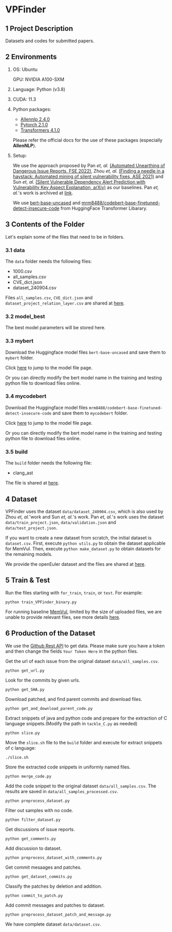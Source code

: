 # VPFinder

## 1 Project Description

Datasets and codes for submitted papers.
## 2 Environments

1. OS: Ubuntu

   GPU: NVIDIA A100-SXM
   
2. Language: Python (v3.8)
3. CUDA: 11.3
4. Python packages:
   - [Allennlp 2.4.0](https://allennlp.org/)
   - [Pytorch 2.1.0](https://pytorch.org/)
   - [Transformers 4.1.0](https://huggingface.co/)
   
   Please refer the official docs for the use of these packages (especially **AllenNLP**).
5. Setup:

   We use the approach proposed by Pan *et, al.* [(Automated Unearthing of Dangerous Issue Reports, FSE 2022)](https://doi.org/10.1145/3540250.3549156), Zhou *et, al.* [(Finding a needle in a haystack: Automated mining of silent vulnerability fixes, ASE 2021)](https://ieeexplore.ieee.org/abstract/document/9678720) and Sun *et, al.* [(Silent Vulnerable Dependency Alert Prediction with Vulnerability Key Aspect Explanation, arXiv)](https://arxiv.org/abs/2302.07445) as our baselines.
   Pan *et, al.*'s work is archived at [link](https://github.com/panshengyi/MemVul).
   
   We use [bert-base-uncased](https://huggingface.co/bert-base-uncased) and [mrm8488/codebert-base-finetuned-detect-insecure-code](https://huggingface.co/mrm8488/codebert-base-finetuned-detect-insecure-code#details-of-the-downstream-task-code-classification---dataset-%F0%9F%93%9A) from HuggingFace Transformer Libarary.
   
## 3 Contents of the Folder

Let's explain some of the files that need to be in folders.

### 3.1 data

The `data` folder needs the following files:
   - 1000.csv
   - all_samples.csv
   - CVE_dict.json
   - dataset_240904.csv

Files `all_samples.csv`, `CVE_dict.json` and `dataset_project_relation_layer.csv` are shared at [here](https://zenodo.org/records/13906502?token=eyJhbGciOiJIUzUxMiJ9.eyJpZCI6IjA0NzFmODg5LWEzZDMtNGMyOC04ZTY3LTIwODgxNTI3N2IyYiIsImRhdGEiOnt9LCJyYW5kb20iOiIxMDA0YWIyNDMyOGU5MzBmNmY1NjliYzg3NTlkNDE0MiJ9.VZ5wWshFyb87rO_QYd5AKTN6VYgKMJsUKkAkU5_tAgg2GAgV9GgEAFyp6JxE44cwBXunyjF45lMtqs5PSbzR5g).

### 3.2 model_best

The best model parameters will be stored here.

### 3.3 mybert

Download the Huggingface model files `bert-base-uncased` and save them to `mybert` folder. 

Click [here](https://huggingface.co/bert-base-uncased/tree/main) to jump to the model file page.

Or you can directly modify the bert model name in the training and testing python file to download files online.

### 3.4 mycodebert

Download the Huggingface model files `mrm8488/codebert-base-finetuned-detect-insecure-code` and save them to `mycodebert` folder. 

Click [here](https://huggingface.co/mrm8488/codebert-base-finetuned-detect-insecure-code/tree/main) to jump to the model file page.

Or you can directly modify the bert model name in the training and testing python file to download files online.

### 3.5 build

The `build` folder needs the following file:
   - clang_ast

The file is shared at [here](https://zenodo.org/records/10388783?token=eyJhbGciOiJIUzUxMiJ9.eyJpZCI6ImE1ZTE1YTEzLWY5MzMtNGQxOC1hZTgyLWY5YTY2NTMxYmIxZCIsImRhdGEiOnt9LCJyYW5kb20iOiI5OWQ4M2IzY2UxY2M4Y2NlM2Q5MzgyNzUwYjRlYzk0YiJ9.yIWIV4kx2Zm7Dl9Nj74rXLjVqFBhO4VhhHJuKh23JQksacPmU1KdpNx9TQAhupqo9GUdBR_si6w2OuzYqkS4bg).


## 4 Dataset

VPFinder uses the dataset `data/dataset_240904.csv`, which is also used by Zhou *et, al.*'work and Sun *et, al.*'s work.
Pan *et, al.*'s work uses the dataset `data/train_project.json`, `data/validation.json` and `data/test_project.json`.

If you want to create a new dataset from scratch, the initial dataset is `dataset.csv`.
First, execute `python utils.py` to obtain the dataset applicable for MemVul.
Then, execute `python make_dataset.py` to obtain datasets for the remaining models.

We provide the openEuler dataset and the files are shared at [here](https://zenodo.org/records/13910569?token=eyJhbGciOiJIUzUxMiJ9.eyJpZCI6ImFkYTY1NDIzLTgyODMtNGY0Ny04ZWM0LTc3ODU0MzgwMzk0MyIsImRhdGEiOnt9LCJyYW5kb20iOiI1NmYzYzJiMGI4Yzg1NGFkMGE3YWZmZDBkMjY0Zjc0NiJ9.dw_DqlTLZrzCI9jmpg0fMjMQyg8HdIp3Q6ORCfZDs0g6E4TpX1dHe6QvO0Cp59edxjetGq8K9Ek46niB_X-KiQ).

## 5 Train & Test
Run the files starting with `for_train`, `train`, or `test`. For example:
```
python train_VPFinder_binary.py
```
For running baseline [MemVul](https://doi.org/10.1145/3540250.3549156), limited by the size of uploaded files, we are unable to provide relevant files, see more details [here](https://github.com/panshengyi/MemVul).

## 6 Production of the Dataset
We use the [Github Rest API](https://docs.github.com/en/rest) to get data.
Please make sure you have a token and then change the fields `Your Token Here` in the python files.

Get the url of each issue from the original dataset `data/all_samples.csv`.
```
python get_url.py
```
Look for the commits by given urls.
```
python get_SHA.py
```
Download patched, and find parent commits and download files.
```
python get_and_download_parent_code.py
```
Extract snippets of java and python code and prepare for the extraction of C language snippets.(Modify the path in `tackle_C.py` as needed)
```
python slice.py
```
Move the `slice.sh` file to the `build` folder and execute for extract snippets of c language:
```
./slice.sh
```
Store the extracted code snippets in uniformly named files.
```
python merge_code.py
```
Add the code snippet to the original dataset `data/all_samples.csv`. The results are saved in `data/all_samples_processed.csv`.
```
python preprocess_dataset.py
```
Filter out samples with no code.
```
python filter_dataset.py
```
Get discussions of issue reports.
```
python get_comments.py
```
Add discussion to dataset.
```
python preprocess_dataset_with_comments.py
```
Get commit mesaages and patches.
```
python get_dataset_commits.py
```
Classify the patches by deletion and addition.
```
python commit_to_patch.py
```
Add commit messages and patches to dataset.
```
python preprocess_dataset_patch_and_message.py
```
We have complete dataset `data/dataset.csv`.

